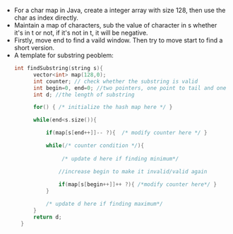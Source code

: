 * For a char map in Java, create a integer array with size 128, then use the char as index directly.
* Maintain a map of characters, sub the value of character in s whether it's in t or not, if it's not in t, it will be negative.
* Firstly, move end to find a vaild window. Then try to move start to find a short version.
* A template for substring peoblem:
  ```C++
  int findSubstring(string s){
        vector<int> map(128,0);
        int counter; // check whether the substring is valid
        int begin=0, end=0; //two pointers, one point to tail and one  head
        int d; //the length of substring

        for() { /* initialize the hash map here */ }

        while(end<s.size()){

            if(map[s[end++]]-- ?){  /* modify counter here */ }

            while(/* counter condition */){ 
                 
                 /* update d here if finding minimum*/

                //increase begin to make it invalid/valid again
                
                if(map[s[begin++]]++ ?){ /*modify counter here*/ }
            }  

            /* update d here if finding maximum*/
        }
        return d;
    }
    ```
